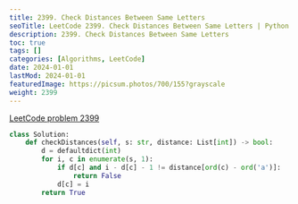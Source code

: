 ```yaml
---
title: 2399. Check Distances Between Same Letters
seoTitle: LeetCode 2399. Check Distances Between Same Letters | Python solution and explanation
description: 2399. Check Distances Between Same Letters
toc: true
tags: []
categories: [Algorithms, LeetCode]
date: 2024-01-01
lastMod: 2024-01-01
featuredImage: https://picsum.photos/700/155?grayscale
weight: 2399
---
```


[LeetCode problem 2399](https://leetcode.com/problems/check-distances-between-same-letters/)

```python
class Solution:
    def checkDistances(self, s: str, distance: List[int]) -> bool:
        d = defaultdict(int)
        for i, c in enumerate(s, 1):
            if d[c] and i - d[c] - 1 != distance[ord(c) - ord('a')]:
                return False
            d[c] = i
        return True

```